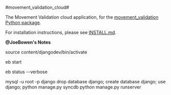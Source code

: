 #movement_validation_cloud#

The Movement Validation cloud application, for the [movement_validation Python package](https://github.com/openworm/movement_validation).

For installation instructions, please see [INSTALL.md](https://github.com/joebowen/movement_validation_cloud/blob/master/INSTALL.md).

**@JoeBowen's Notes**

source content/djangodev/bin/activate

eb start

eb status --verbose

mysql -u root -p django
drop database django; create database django; use django; 
python manage.py syncdb
python manage.py runserver
